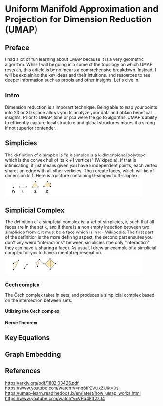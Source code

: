 # Uniform Manifold Approximation and Projection for Dimension Reduction (UMAP)

## Preface
I had a lot of fun learning about UMAP because it is a very geometric algorithm. While I will be going into some of the topology on which UMAP rests on, this article is by no means a comprehensive breakdown. Instead, I will be explaining the key ideas and their intuitions, and resources to see deeper information such as proofs and other insights. Let's dive in. 

## Intro 
Dimension reduction is a imporant technique. Being able to map your points into 2D or 3D space allows you to analyze your data and obtain benefical insights. Prior to UMAP, tsne or pca were the go to algoriths. UMAP's ability to efficently capture local structure and global structures makes it a strong if not superior contender. 

## Simplicies

The definition of a simplex is "a k-simplex is a k-dimensional polytope which is the convex hull of its k + 1 vertices" (Wikipedia). If that is intimidating, it just means given you have `k` independent points, each vertex shares an edge with all other verticies. Then create faces, which will be of dimension `k-1`. Here is a picture containing 0-simpex to 3-simplex. 
<br />
 <img src="/umap/simplex.png" alt="drawing" width="450">
<br />

## Simplicial Complex

The definition of a simplicial complex is: a set of simplicies, `K`, such that all faces are in the set `K`, and if there is a non empty insection between two simplicies from `K`, it must be a face which is in `K` - Wikipedia. The first part of the definition is the more defining aspect, the second part ensures you don't any weird "interactions" between simplicies (the only "interaction" they can have is sharing a face). As usual, I drew an example of a simplicial complex for you to have a mental represenation. 
<br />
 <img src="/umap/simpComplex.png" alt="drawing" width="450">
<br />

### Čech complex
The Čech complex takes in sets, and produces a simplicial complex based on the intersection between sets. 
  
#### Utlizing the Čech complex


#### Nerve Theorem
  
  
## Key Equations
  
## Graph Embedding
 
  
## References
https://arxiv.org/pdf/1802.03426.pdf <br />
https://www.youtube.com/watch?v=nq6iPZVUxZU&t=0s <br />
https://umap-learn.readthedocs.io/en/latest/how_umap_works.html <br />
https://www.youtube.com/watch?v=VPq4Ktf2zJ4 <br />

